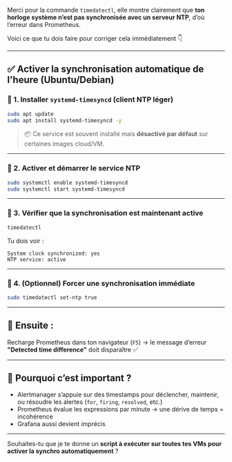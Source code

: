 Merci pour la commande `timedatectl`, elle montre clairement que **ton horloge système n’est pas synchronisée avec un serveur NTP**, d’où l’erreur dans Prometheus.

Voici ce que tu dois faire pour corriger cela immédiatement 👇

---

## ✅ Activer la synchronisation automatique de l'heure (Ubuntu/Debian)

### 🔹 1. Installer `systemd-timesyncd` (client NTP léger)

```bash
sudo apt update
sudo apt install systemd-timesyncd -y
```

> 📦 Ce service est souvent installé mais **désactivé par défaut** sur certaines images cloud/VM.

---

### 🔹 2. Activer et démarrer le service NTP

```bash
sudo systemctl enable systemd-timesyncd
sudo systemctl start systemd-timesyncd
```

---

### 🔹 3. Vérifier que la synchronisation est maintenant active

```bash
timedatectl
```

Tu dois voir :

```
System clock synchronized: yes
NTP service: active
```

---

### 🔹 4. (Optionnel) Forcer une synchronisation immédiate

```bash
sudo timedatectl set-ntp true
```

---

## 🔁 Ensuite :

Recharge Prometheus dans ton navigateur (`F5`) → le message d’erreur **"Detected time difference"** doit disparaître ✅

---

## 🧠 Pourquoi c’est important ?

* Alertmanager s’appuie sur des timestamps pour déclencher, maintenir, ou résoudre les alertes (`for`, `firing`, `resolved`, etc.)
* Prometheus évalue les expressions par minute → une dérive de temps = incohérence
* Grafana aussi devient imprécis

---

Souhaites-tu que je te donne un **script à exécuter sur toutes tes VMs pour activer la synchro automatiquement** ?
